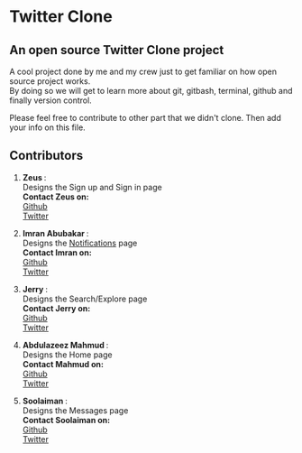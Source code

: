 # Twitter Clone

## An open source Twitter Clone project

A cool project done by me and my crew just to get familiar on how open source project works. <br/>
By doing so we will get to learn more about git, gitbash, terminal, github and finally version control. <br/>

Please feel free to contribute to other part that we didn't clone. Then add your info on this file.


## Contributors
1. <strong> Zeus </strong>:<br/>
   Designs the Sign up and Sign in page<br/>
   <strong>Contact Zeus on:</strong><br/>
                    [Github](https://github.com/Brightleao)<br/>
                    [Twitter](https://twitter.com/Brightcadasjnr?s=20&t=EVsH_vW7m2Ab4q3t-QBiXw)

2. <strong> Imran Abubakar </strong>:<br/>
   Designs the [Notifications](https://imran2975.github.io/Twitter-Clone/notification/notification.html) page<br/>
   <strong>Contact Imran on:</strong><br/>
                    [Github](github.com/imran2975)<br/>
                    [Twitter](https://twitter.com/Imran943)

3. <strong> Jerry </strong>:<br/>
   Designs the Search/Explore page<br/>
   <strong>Contact Jerry on:</strong><br/>
                    [Github](https://github.com/chim7890/chim.git)<br/>
                    [Twitter](https://twitter.com/obinalichim)
          
4. <strong> Abdulazeez Mahmud </strong>:<br/>
   Designs the Home page<br/>
   <strong>Contact Mahmud on:</strong><br/>
                    [Github](github.com/Mahmud1087)<br/>
                    [Twitter](https://twitter.com/MahmudEnesi)
      
5. <strong> Soolaiman </strong>:<br/>
   Designs the Messages page<br/>
   <strong>Contact Soolaiman on:</strong><br/>
                    [Github](github.com/SoolaimanG)<br/>
                    [Twitter](https://twitter.com/SoolaimanG)    
                    

